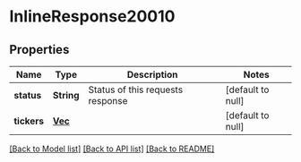 # InlineResponse20010

## Properties
Name | Type | Description | Notes
------------ | ------------- | ------------- | -------------
**status** | **String** | Status of this requests response | [default to null]
**tickers** | [**Vec<StocksSnapshotTicker>**](StocksSnapshotTicker.md) |  | [default to null]

[[Back to Model list]](../README.md#documentation-for-models) [[Back to API list]](../README.md#documentation-for-api-endpoints) [[Back to README]](../README.md)

